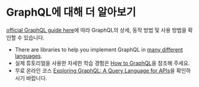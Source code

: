 # GraphQL에 대해 더 알아보기

[official GraphQL guide here](https://graphql.org/learn/)에 따라 GraphQL의 상세, 동작 방법 및 사용 방법을 확인할 수 있습니다.

- There are libraries to help you implement GraphQL in [many different languages](https://graphql.org/code/).
- 실제 튜토리얼을 사용한 자세한 학습 경험은 [How to GraphQL](https://www.howtographql.com/)을 참조해 주세요.
- 무료 온라인 코스 [Exploring GraphQL: A Query Language for APIs](https://www.edx.org/course/exploring-graphql-a-query-language-for-apis)을 확인하시기 바랍니다.
